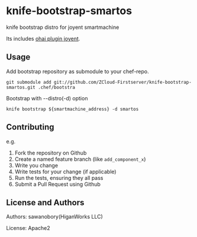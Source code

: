knife-bootstrap-smartos
=======================

knife bootstrap distro for joyent smartmachine

Its includes [ohai plugin joyent](https://github.com/ZCloud-Firstserver/ohai_plugin_joyent).

Usage
---

Add bootstrap repository as submodule to your chef-repo.

`git submodule add git://github.com/ZCloud-Firstserver/knife-bootstrap-smartos.git .chef/bootstra`

Bootstrap with --distro(-d) option

`knife bootstrap ${smartmachine_address} -d smartos`


Contributing
------------

e.g.
1. Fork the repository on Github
2. Create a named feature branch (like `add_component_x`)
3. Write you change
4. Write tests for your change (if applicable)
5. Run the tests, ensuring they all pass
6. Submit a Pull Request using Github

License and Authors
-------------------
Authors: sawanobory(HiganWorks LLC)

License: Apache2
